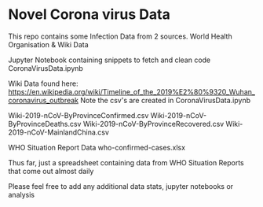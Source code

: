 # Novel Corona virus Data

This repo contains some Infection Data from 2 sources.
World Health Organisation & Wiki Data


Jupyter Notebook containing snippets to fetch and clean code
CoronaVirusData.ipynb 

Wiki Data found here: 
https://en.wikipedia.org/wiki/Timeline_of_the_2019%E2%80%9320_Wuhan_coronavirus_outbreak
Note the csv's are created in CoronaVirusData.ipynb

Wiki-2019-nCoV-ByProvinceConfirmed.csv
Wiki-2019-nCoV-ByProvinceDeaths.csv
Wiki-2019-nCoV-ByProvinceRecovered.csv
Wiki-2019-nCoV-MainlandChina.csv

WHO Situation Report Data
who-confirmed-cases.xlsx

Thus far, just a spreadsheet containing data from WHO Situation Reports that come out almost daily


Please feel free to add any additional data stats, jupyter notebooks or analysis 

